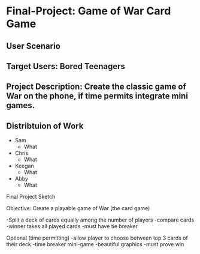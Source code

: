 # Final-Project: Game of War Card Game

## User Scenario

## Target Users: Bored Teenagers

## Project Description: Create the classic game of War on the phone, if time permits integrate mini games.

## Distribtuion of Work
+ Sam
  - What
+ Chris
  - What
+ Keegan
  - What
+ Abby
  - What

Final Project Sketch


Objective: Create a playable game of War (the card game)

  -Split a deck of cards equally among the number of players
  -compare cards
  -winner takes all played cards
  -must have tie breaker

Optional (time permitting)
  -allow player to choose between top 3 cards of their deck
  -time breaker mini-game
  -beautiful graphics
  -must prove win
